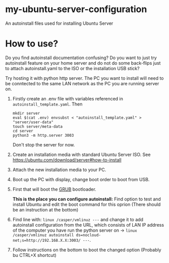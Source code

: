 # my-ubuntu-server-configuration

An autoinstall files used for installing Ubuntu Server

# How to use?
Do you find autoinstall documentation confusing? Do you want to just try autoinstall feature on your home server and do not do some back-flips just to attach autoinstall.yaml to the ISO or the installation USB stick?

Try hosting it with python http server. The PC you want to install will need to be conntected to the same LAN network as the PC you are running server on.

1. Firstly create an .env file with variables referenced in `autoinstall_template.yaml`. Then

    ```shell
    mkdir server
    eval $(cat .env) envsubst < "autoinstall_template.yaml" > "server/user-data"
    touch server/meta-data
    cd server
    python3 -m http.server 3003
    ```

    Don't stop the server for now.

1. Create an installation media with standard Ubuntu Server ISO. See https://ubuntu.com/download/server#how-to-install
1. Attach the new installation media to your PC.
1. Boot up the PC with display, change boot order to boot from USB.
1. First that will boot the [GRUB](https://www.gnu.org/software/grub/) bootloader. 

    **This is the place you can configure autoinstall:** Find option to test and install Ubuntu and edit the boot command for this oprion (There should be an instruction at the bottom)
1. Find line with: `linux /casper/vmlinuz ---` and change it to add autoinstall configuration from the URL, which consists of LAN IP address of the computer you have run the python server on -> `linux /casper/vmlinuz autoinstall ds=nocloud-net;s=http://192.168.X.X:3003/ ---`.
1. Follow instructions on the bottom to boot the changed option (Probably bu CTRL+X shortcut)
